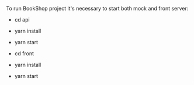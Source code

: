 To run BookShop project it's necessary to start both mock and front server: 
- cd api
- yarn install
- yarn start 

- cd front
- yarn install
- yarn start
